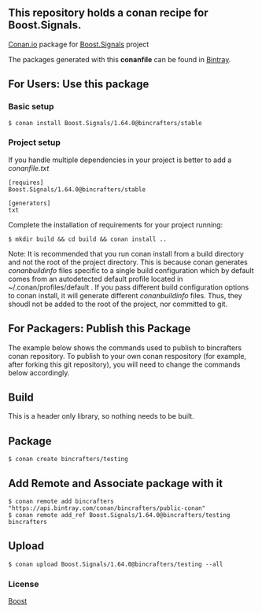 ## This repository holds a conan recipe for Boost.Signals.

[Conan.io](https://conan.io) package for [Boost.Signals](https://github.com/Boostorg/Signals) project

The packages generated with this **conanfile** can be found in [Bintray](https://bintray.com/bincrafters/public-conan/Boost.Signals%3Abincrafters).

## For Users: Use this package

### Basic setup

    $ conan install Boost.Signals/1.64.0@bincrafters/stable

### Project setup

If you handle multiple dependencies in your project is better to add a *conanfile.txt*

    [requires]
    Boost.Signals/1.64.0@bincrafters/stable

    [generators]
    txt

Complete the installation of requirements for your project running:</small></span>

    $ mkdir build && cd build && conan install ..
	
Note: It is recommended that you run conan install from a build directory and not the root of the project directory.  This is because conan generates *conanbuildinfo* files specific to a single build configuration which by default comes from an autodetected default profile located in ~/.conan/profiles/default .  If you pass different build configuration options to conan install, it will generate different *conanbuildinfo* files.  Thus, they shoudl not be added to the root of the project, nor committed to git. 

## For Packagers: Publish this Package

The example below shows the commands used to publish to bincrafters conan repository. To publish to your own conan respository (for example, after forking this git repository), you will need to change the commands below accordingly. 

## Build  

This is a header only library, so nothing needs to be built.

## Package 

    $ conan create bincrafters/testing
	
## Add Remote and Associate package with it

	$ conan remote add bincrafters "https://api.bintray.com/conan/bincrafters/public-conan"
	$ conan remote add_ref Boost.Signals/1.64.0@bincrafters/testing bincrafters

## Upload

    $ conan upload Boost.Signals/1.64.0@bincrafters/testing --all

### License
[Boost](LICENSE)
